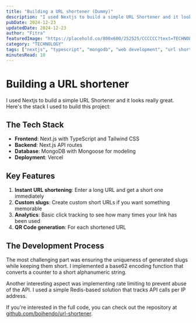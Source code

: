```yaml
---
title: "Building a URL shortener (Dummy)"
description: "I used Nextjs to build a simple URL Shortener and it looks really great and here's the stack I used to build this project. Learn about the implementation details and key features."
pubDate: 2024-12-23
updatedDate: 2024-12-23
author: "Fitra"
featuredImage: "https://placehold.co/800x600/252525/CCCCCC?text=TECHNOLOGY"
category: "TECHNOLOGY"
tags: ["nextjs", "typescript", "mongodb", "web development", "url shortener"]
minutesRead: 10
---
```


# Building a URL shortener

I used Nextjs to build a simple URL Shortener and it looks really great. Here's the stack I used to build this project:

## The Tech Stack

- **Frontend**: Next.js with TypeScript and Tailwind CSS
- **Backend**: Next.js API routes
- **Database**: MongoDB with Mongoose for modeling
- **Deployment**: Vercel

## Key Features

1. **Instant URL shortening**: Enter a long URL and get a short one immediately
2. **Custom slugs**: Create custom short URLs if you want something memorable
3. **Analytics**: Basic click tracking to see how many times your link has been used
4. **QR Code generation**: For each shortened URL

## The Development Process

The most challenging part was ensuring the uniqueness of generated slugs while keeping them short. I implemented a base62 encoding function that converts a counter to a short alphanumeric string.

Another interesting aspect was implementing rate limiting to prevent abuse of the API. I used a simple Redis-based solution that tracks API calls per IP address.

If you're interested in the full code, you can check out the repository at [github.com/boihendo/url-shortener](https://github.com/boihendo/url-shortener).